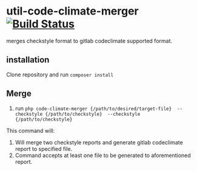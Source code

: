 # util-code-climate-merger [![Build Status](https://travis-ci.org/paysera/util-code-climate-merger.svg?branch=master)](https://travis-ci.org/paysera/util-code-climate-merger)
merges checkstyle format to gitlab codeclimate supported format.

## installation

Clone repository and run `composer install`

## Merge

1. run `php code-climate-merger {/path/to/desired/target-file} 
--checkstyle {/path/to/checkstyle} 
--checkstyle {/path/to/checkstyle}`

This command will:
1. Will merge two checkstyle reports and generate gitlab codeclimate report to specified file.
2. Command accepts at least one file to be generated to aforementioned report.
